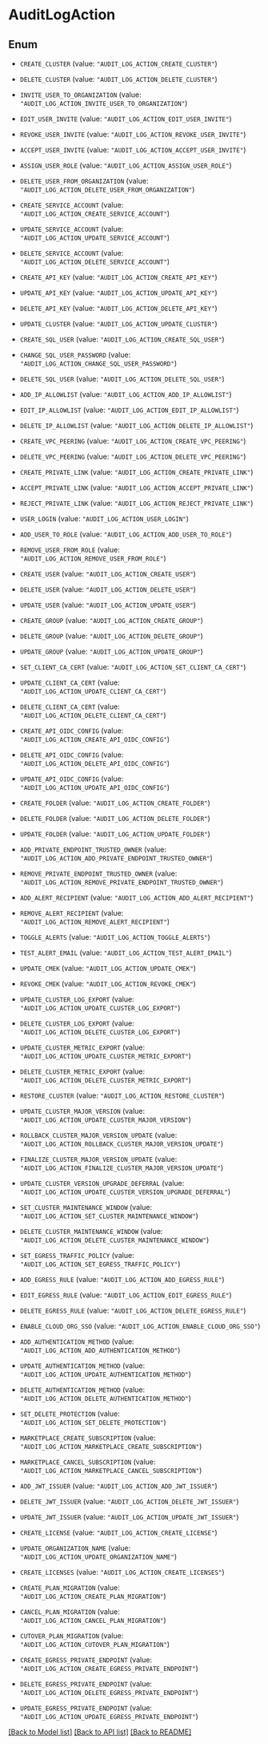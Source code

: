 # AuditLogAction

## Enum

* `CREATE_CLUSTER` (value: `"AUDIT_LOG_ACTION_CREATE_CLUSTER"`)

* `DELETE_CLUSTER` (value: `"AUDIT_LOG_ACTION_DELETE_CLUSTER"`)

* `INVITE_USER_TO_ORGANIZATION` (value: `"AUDIT_LOG_ACTION_INVITE_USER_TO_ORGANIZATION"`)

* `EDIT_USER_INVITE` (value: `"AUDIT_LOG_ACTION_EDIT_USER_INVITE"`)

* `REVOKE_USER_INVITE` (value: `"AUDIT_LOG_ACTION_REVOKE_USER_INVITE"`)

* `ACCEPT_USER_INVITE` (value: `"AUDIT_LOG_ACTION_ACCEPT_USER_INVITE"`)

* `ASSIGN_USER_ROLE` (value: `"AUDIT_LOG_ACTION_ASSIGN_USER_ROLE"`)

* `DELETE_USER_FROM_ORGANIZATION` (value: `"AUDIT_LOG_ACTION_DELETE_USER_FROM_ORGANIZATION"`)

* `CREATE_SERVICE_ACCOUNT` (value: `"AUDIT_LOG_ACTION_CREATE_SERVICE_ACCOUNT"`)

* `UPDATE_SERVICE_ACCOUNT` (value: `"AUDIT_LOG_ACTION_UPDATE_SERVICE_ACCOUNT"`)

* `DELETE_SERVICE_ACCOUNT` (value: `"AUDIT_LOG_ACTION_DELETE_SERVICE_ACCOUNT"`)

* `CREATE_API_KEY` (value: `"AUDIT_LOG_ACTION_CREATE_API_KEY"`)

* `UPDATE_API_KEY` (value: `"AUDIT_LOG_ACTION_UPDATE_API_KEY"`)

* `DELETE_API_KEY` (value: `"AUDIT_LOG_ACTION_DELETE_API_KEY"`)

* `UPDATE_CLUSTER` (value: `"AUDIT_LOG_ACTION_UPDATE_CLUSTER"`)

* `CREATE_SQL_USER` (value: `"AUDIT_LOG_ACTION_CREATE_SQL_USER"`)

* `CHANGE_SQL_USER_PASSWORD` (value: `"AUDIT_LOG_ACTION_CHANGE_SQL_USER_PASSWORD"`)

* `DELETE_SQL_USER` (value: `"AUDIT_LOG_ACTION_DELETE_SQL_USER"`)

* `ADD_IP_ALLOWLIST` (value: `"AUDIT_LOG_ACTION_ADD_IP_ALLOWLIST"`)

* `EDIT_IP_ALLOWLIST` (value: `"AUDIT_LOG_ACTION_EDIT_IP_ALLOWLIST"`)

* `DELETE_IP_ALLOWLIST` (value: `"AUDIT_LOG_ACTION_DELETE_IP_ALLOWLIST"`)

* `CREATE_VPC_PEERING` (value: `"AUDIT_LOG_ACTION_CREATE_VPC_PEERING"`)

* `DELETE_VPC_PEERING` (value: `"AUDIT_LOG_ACTION_DELETE_VPC_PEERING"`)

* `CREATE_PRIVATE_LINK` (value: `"AUDIT_LOG_ACTION_CREATE_PRIVATE_LINK"`)

* `ACCEPT_PRIVATE_LINK` (value: `"AUDIT_LOG_ACTION_ACCEPT_PRIVATE_LINK"`)

* `REJECT_PRIVATE_LINK` (value: `"AUDIT_LOG_ACTION_REJECT_PRIVATE_LINK"`)

* `USER_LOGIN` (value: `"AUDIT_LOG_ACTION_USER_LOGIN"`)

* `ADD_USER_TO_ROLE` (value: `"AUDIT_LOG_ACTION_ADD_USER_TO_ROLE"`)

* `REMOVE_USER_FROM_ROLE` (value: `"AUDIT_LOG_ACTION_REMOVE_USER_FROM_ROLE"`)

* `CREATE_USER` (value: `"AUDIT_LOG_ACTION_CREATE_USER"`)

* `DELETE_USER` (value: `"AUDIT_LOG_ACTION_DELETE_USER"`)

* `UPDATE_USER` (value: `"AUDIT_LOG_ACTION_UPDATE_USER"`)

* `CREATE_GROUP` (value: `"AUDIT_LOG_ACTION_CREATE_GROUP"`)

* `DELETE_GROUP` (value: `"AUDIT_LOG_ACTION_DELETE_GROUP"`)

* `UPDATE_GROUP` (value: `"AUDIT_LOG_ACTION_UPDATE_GROUP"`)

* `SET_CLIENT_CA_CERT` (value: `"AUDIT_LOG_ACTION_SET_CLIENT_CA_CERT"`)

* `UPDATE_CLIENT_CA_CERT` (value: `"AUDIT_LOG_ACTION_UPDATE_CLIENT_CA_CERT"`)

* `DELETE_CLIENT_CA_CERT` (value: `"AUDIT_LOG_ACTION_DELETE_CLIENT_CA_CERT"`)

* `CREATE_API_OIDC_CONFIG` (value: `"AUDIT_LOG_ACTION_CREATE_API_OIDC_CONFIG"`)

* `DELETE_API_OIDC_CONFIG` (value: `"AUDIT_LOG_ACTION_DELETE_API_OIDC_CONFIG"`)

* `UPDATE_API_OIDC_CONFIG` (value: `"AUDIT_LOG_ACTION_UPDATE_API_OIDC_CONFIG"`)

* `CREATE_FOLDER` (value: `"AUDIT_LOG_ACTION_CREATE_FOLDER"`)

* `DELETE_FOLDER` (value: `"AUDIT_LOG_ACTION_DELETE_FOLDER"`)

* `UPDATE_FOLDER` (value: `"AUDIT_LOG_ACTION_UPDATE_FOLDER"`)

* `ADD_PRIVATE_ENDPOINT_TRUSTED_OWNER` (value: `"AUDIT_LOG_ACTION_ADD_PRIVATE_ENDPOINT_TRUSTED_OWNER"`)

* `REMOVE_PRIVATE_ENDPOINT_TRUSTED_OWNER` (value: `"AUDIT_LOG_ACTION_REMOVE_PRIVATE_ENDPOINT_TRUSTED_OWNER"`)

* `ADD_ALERT_RECIPIENT` (value: `"AUDIT_LOG_ACTION_ADD_ALERT_RECIPIENT"`)

* `REMOVE_ALERT_RECIPIENT` (value: `"AUDIT_LOG_ACTION_REMOVE_ALERT_RECIPIENT"`)

* `TOGGLE_ALERTS` (value: `"AUDIT_LOG_ACTION_TOGGLE_ALERTS"`)

* `TEST_ALERT_EMAIL` (value: `"AUDIT_LOG_ACTION_TEST_ALERT_EMAIL"`)

* `UPDATE_CMEK` (value: `"AUDIT_LOG_ACTION_UPDATE_CMEK"`)

* `REVOKE_CMEK` (value: `"AUDIT_LOG_ACTION_REVOKE_CMEK"`)

* `UPDATE_CLUSTER_LOG_EXPORT` (value: `"AUDIT_LOG_ACTION_UPDATE_CLUSTER_LOG_EXPORT"`)

* `DELETE_CLUSTER_LOG_EXPORT` (value: `"AUDIT_LOG_ACTION_DELETE_CLUSTER_LOG_EXPORT"`)

* `UPDATE_CLUSTER_METRIC_EXPORT` (value: `"AUDIT_LOG_ACTION_UPDATE_CLUSTER_METRIC_EXPORT"`)

* `DELETE_CLUSTER_METRIC_EXPORT` (value: `"AUDIT_LOG_ACTION_DELETE_CLUSTER_METRIC_EXPORT"`)

* `RESTORE_CLUSTER` (value: `"AUDIT_LOG_ACTION_RESTORE_CLUSTER"`)

* `UPDATE_CLUSTER_MAJOR_VERSION` (value: `"AUDIT_LOG_ACTION_UPDATE_CLUSTER_MAJOR_VERSION"`)

* `ROLLBACK_CLUSTER_MAJOR_VERSION_UPDATE` (value: `"AUDIT_LOG_ACTION_ROLLBACK_CLUSTER_MAJOR_VERSION_UPDATE"`)

* `FINALIZE_CLUSTER_MAJOR_VERSION_UPDATE` (value: `"AUDIT_LOG_ACTION_FINALIZE_CLUSTER_MAJOR_VERSION_UPDATE"`)

* `UPDATE_CLUSTER_VERSION_UPGRADE_DEFERRAL` (value: `"AUDIT_LOG_ACTION_UPDATE_CLUSTER_VERSION_UPGRADE_DEFERRAL"`)

* `SET_CLUSTER_MAINTENANCE_WINDOW` (value: `"AUDIT_LOG_ACTION_SET_CLUSTER_MAINTENANCE_WINDOW"`)

* `DELETE_CLUSTER_MAINTENANCE_WINDOW` (value: `"AUDIT_LOG_ACTION_DELETE_CLUSTER_MAINTENANCE_WINDOW"`)

* `SET_EGRESS_TRAFFIC_POLICY` (value: `"AUDIT_LOG_ACTION_SET_EGRESS_TRAFFIC_POLICY"`)

* `ADD_EGRESS_RULE` (value: `"AUDIT_LOG_ACTION_ADD_EGRESS_RULE"`)

* `EDIT_EGRESS_RULE` (value: `"AUDIT_LOG_ACTION_EDIT_EGRESS_RULE"`)

* `DELETE_EGRESS_RULE` (value: `"AUDIT_LOG_ACTION_DELETE_EGRESS_RULE"`)

* `ENABLE_CLOUD_ORG_SSO` (value: `"AUDIT_LOG_ACTION_ENABLE_CLOUD_ORG_SSO"`)

* `ADD_AUTHENTICATION_METHOD` (value: `"AUDIT_LOG_ACTION_ADD_AUTHENTICATION_METHOD"`)

* `UPDATE_AUTHENTICATION_METHOD` (value: `"AUDIT_LOG_ACTION_UPDATE_AUTHENTICATION_METHOD"`)

* `DELETE_AUTHENTICATION_METHOD` (value: `"AUDIT_LOG_ACTION_DELETE_AUTHENTICATION_METHOD"`)

* `SET_DELETE_PROTECTION` (value: `"AUDIT_LOG_ACTION_SET_DELETE_PROTECTION"`)

* `MARKETPLACE_CREATE_SUBSCRIPTION` (value: `"AUDIT_LOG_ACTION_MARKETPLACE_CREATE_SUBSCRIPTION"`)

* `MARKETPLACE_CANCEL_SUBSCRIPTION` (value: `"AUDIT_LOG_ACTION_MARKETPLACE_CANCEL_SUBSCRIPTION"`)

* `ADD_JWT_ISSUER` (value: `"AUDIT_LOG_ACTION_ADD_JWT_ISSUER"`)

* `DELETE_JWT_ISSUER` (value: `"AUDIT_LOG_ACTION_DELETE_JWT_ISSUER"`)

* `UPDATE_JWT_ISSUER` (value: `"AUDIT_LOG_ACTION_UPDATE_JWT_ISSUER"`)

* `CREATE_LICENSE` (value: `"AUDIT_LOG_ACTION_CREATE_LICENSE"`)

* `UPDATE_ORGANIZATION_NAME` (value: `"AUDIT_LOG_ACTION_UPDATE_ORGANIZATION_NAME"`)

* `CREATE_LICENSES` (value: `"AUDIT_LOG_ACTION_CREATE_LICENSES"`)

* `CREATE_PLAN_MIGRATION` (value: `"AUDIT_LOG_ACTION_CREATE_PLAN_MIGRATION"`)

* `CANCEL_PLAN_MIGRATION` (value: `"AUDIT_LOG_ACTION_CANCEL_PLAN_MIGRATION"`)

* `CUTOVER_PLAN_MIGRATION` (value: `"AUDIT_LOG_ACTION_CUTOVER_PLAN_MIGRATION"`)

* `CREATE_EGRESS_PRIVATE_ENDPOINT` (value: `"AUDIT_LOG_ACTION_CREATE_EGRESS_PRIVATE_ENDPOINT"`)

* `DELETE_EGRESS_PRIVATE_ENDPOINT` (value: `"AUDIT_LOG_ACTION_DELETE_EGRESS_PRIVATE_ENDPOINT"`)

* `UPDATE_EGRESS_PRIVATE_ENDPOINT` (value: `"AUDIT_LOG_ACTION_UPDATE_EGRESS_PRIVATE_ENDPOINT"`)


[[Back to Model list]](../README.md#documentation-for-models) [[Back to API list]](../README.md#documentation-for-api-endpoints) [[Back to README]](../README.md)


